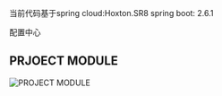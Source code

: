 当前代码基于spring cloud:Hoxton.SR8 
            spring boot: 2.6.1

配置中心


## PRJOECT  MODULE
![PROJECT MODULE](./Module/SPRING_CONFIG_SERVER.PNG)
	
	
	
	
	
	
	
	
	
	
	
